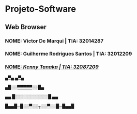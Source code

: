 # Projeto-Software
## Web Browser <hl>
### <b>NOME<b/>: Victor De Marqui            | <b>TIA<b/>: 32014287
### <b>NOME<b/>: Guilherme Rodrigues Santos  | <b>TIA<b/>: 32012209
### <u><b>NOME<b/>: <i> Kenny Tanaka<i/>                | <i>TIA: 32087209<i/><u/>

<p>              ▄▀▄     ▄▀▄ <p/>
<p>             ▄█░░▀▀▀▀▀░░█▄<p/>
<p>         ▄▄  █░░░░░░░░░░░█  ▄▄<p/>
<p>       █▄▄█─█░░▀░░┬░░▀░░█─█▄▄█ <p/>
  
